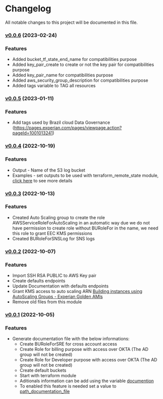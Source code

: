 # Changelog

All notable changes to this project will be documented in this file.

### [v0.0.6](https://code.experian.local/projects/ESBT/repos/coe-tf-modules/compare/diff?targetBranch=refs%2Ftags%2Faws-coe-base-v0.0.6&sourceBranch=refs%2Ftags%2Faws-coe-base-v0.0.5) (2023-02-24)

### Features
* Added bucket_tf_state_end_name for compatibilities purpose
* Added key_pair_create to create or not the key pair for compatibilities purpose
* Added key_pair_name for compatibilities purpose
* Added aws_security_group_description for compatibilities purpose
* Added tags variable to TAG all resources

### [v0.0.5](https://code.experian.local/projects/ESBT/repos/coe-tf-modules/compare/diff?targetBranch=refs%2Ftags%2Faws-coe-base-v0.0.3&sourceBranch=refs%2Ftags%2Faws-coe-base-v0.0.5) (2023-01-11)

### Features
* Add tags used by Brazil cloud Data Governance (https://pages.experian.com/pages/viewpage.action?pageId=1001013241)

### [v0.0.4](https://code.experian.local/projects/ESBT/repos/coe-tf-modules/compare/diff?targetBranch=refs%2Ftags%2Faws-coe-base-v0.0.3&sourceBranch=refs%2Ftags%2Faws-coe-base-v0.0.4) (2022-10-19)

### Features
* Output - Name of the S3 log bucket
* Examples - set outputs to be used with terraform_remote_state module, [click here](docs/terraform-remote-state.md) to see more details

### [v0.0.3](https://code.experian.local/projects/ESBT/repos/coe-tf-modules/compare/diff?targetBranch=refs%2Ftags%2Faws-coe-base-v0.0.1&sourceBranch=refs%2Ftags%2Faws-coe-base-v0.0.3) (2022-10-13)

### Features
* Created Auto Scaling group to create the role AWSServiceRoleForAutoScaling in an automatic way due  we do not have permission to create role without BURoleFor in the name, we need this role to grant EEC KMS permissions
* Created BURoleForSNSLog for SNS logs

### [v0.0.2](https://code.experian.local/projects/ESBT/repos/coe-tf-modules/compare/diff?targetBranch=refs%2Ftags%2Faws-coe-base-v0.0.1&sourceBranch=refs%2Ftags%2Faws-coe-base-v0.0.2) (2022-10-07)

### Features
* Import SSH RSA PUBLIC to AWS Key pair
* Create defaults endpoints
* Update Documentation with defaults endpoints
* Grant KMS access to auto scaling ARN [Building instances using AutoScaling Groups - Experian  Golden AMIs](https://pages.experian.com/display/SC/How+to+build+EC2+instances+using+the+Experian+Golden+AMIs)
* Remove old files from this module

### [v0.0.1](https://code.experian.local/projects/ESBT/repos/coe-tf-modules/compare/diff?targetBranch=refs%2Ftags%2Faws-coe-base-v0.0.1&sourceBranch=refs%2Ftags%2Faws-coe-base-v0.0.1) (2022-10-05)

### Features
* Generate documentation file with the below informations:
    - Create BURoleForSRE for cross account access
    - Create Role for billing purpose with access over OKTA (The AD group will not be created)
    - Create Role for Developer purpose with access over OKTA (The AD group will not be created)
    - Create default buckets
    - Start with terraform module
    - Aditionals information can be add using the variable [documention](README.md#input\_documention)
    - To enabled this feature is needed set a value to [path_documentation_file](README.md#input\_path\_documentation\_file)


